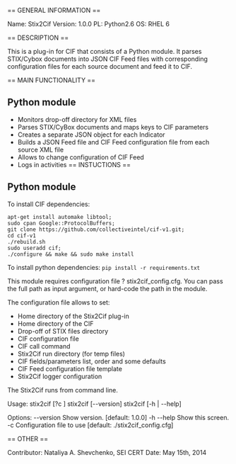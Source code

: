 
== GENERAL INFORMATION ==

Name: Stix2Cif
Version: 1.0.0
PL: Python2.6
OS: RHEL 6


== DESCRIPTION ==

This is a plug-in for CIF that consists of a Python module. It parses 
STIX/Cybox documents into JSON CIF Feed files with corresponding configuration
files for each source document and feed it to CIF.


== MAIN FUNCTIONALITY ==

Python module
-------------------
-	Monitors drop-off directory for XML files
-	Parses STIX/CyBox documents and maps keys to CIF parameters 
-	Creates a separate JSON object for each Indicator
-	Builds a JSON Feed file and CIF Feed configuration file from each source
	XML file
-	Allows to change configuration of CIF Feed 
-	Logs in activities
== INSTUCTIONS ==

Python module
-------------------

To install CIF dependencies:
```
apt-get install automake libtool; 
sudo cpan Google::ProtocolBuffers; 
git clone https://github.com/collectiveintel/cif-v1.git;  
cd cif-v1
./rebuild.sh 
sudo useradd cif; 
./configure && make && sudo make install
```

To install python dependencies:
`pip install -r requirements.txt`


This module requires configuration file ? stix2cif_config.cfg. You can pass the 
full path as input argument, or hard-code the path in the module.

The configuration file allows to set:
- Home directory of the Stix2Cif plug-in
- Home directory of the CIF
- Drop-off of STIX files directory
- CIF configuration file
- CIF call command
- Stix2Cif run directory (for temp files)
- CIF fields/parameters list, order and some defaults
- CIF Feed configuration file template
- Stix2Cif logger configuration


The Stix2Cif runs from command line.

Usage:
  stix2cif [?c <cinfug>]
  stix2cif [--version]
  stix2cif [-h | --help]

Options:
  --version            Show version.
                           [default: 1.0.0]
  -h --help            Show this screen.
  -c				Configuration file to use
					[default: ./stix2cif_config.cfg]

== OTHER ==

Contributor: Nataliya A. Shevchenko, SEI CERT
Date: May 15th, 2014

